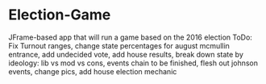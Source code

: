 # Election-Game
JFrame-based app that will run a game based on the 2016 election ToDo: Fix Turnout ranges, change state percentages for august mcmullin entrance, add undecided vote, add house results, break down state by ideology: lib vs mod vs cons, events chain to be finished, flesh out johnson events, change pics, add house election mechanic
